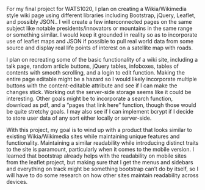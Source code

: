 For my final project for WATS1020, I plan on creating a Wikia/Wikimedia style wiki page using different libraries including Bootstrap, jQuery, Leaflet, and possibly JSON..  I will create a few interconnected pages on the same subject like notable presidents/innovators or mountains in the same range or something similar.  I would keep it grounded in reality so as to incorporate use of leaflet maps and JSON if possible to pull real world data from some source and display real life points of interest on a satellite map with roads.  

I plan on recreating some of the basic functionality of a wiki site, including a talk page, random article buttons, jQuery tables, infoboxes, tables of contents with smooth scrolling, and a login to edit function.  Making the entire page editable might be a hazard so I would likely incorporate multiple buttons with the content-editable attribute and see if I can make the changes stick.  Working out the server-side storage seems like it could be interesting.  Other goals might be to incorporate a search function, download as pdf, and a “pages that link here” function, though those would be quite stretchy goals.  I may also see if I can implement bcrypt if I decide to store user data of any sort either locally or server-side.

With this project, my goal is to wind up with a product that looks similar to existing Wikia/Wikimedia sites while maintaining unique features and functionality.  Maintaining a similar readability while introducing distinct traits to the site is paramount, particularly when it comes to the mobile version.  I learned that bootstrap already helps with the readability on mobile sites from the leaflet project, but making sure that I get the menus and sidebars and everything on track might be something bootstrap can’t do by itself, so I will have to do some research on how other sites maintain readability across devices.
